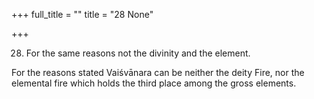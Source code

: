+++
full_title = ""
title = "28 None"

+++


28. For the same reasons not the divinity and the element.

For the reasons stated Vaiśvānara can be neither the deity Fire, nor the elemental fire which holds the third place among the gross elements.

